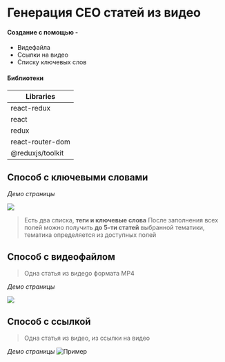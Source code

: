 
# Генерация СЕО статей из видео


#### Создание с помощью -
- Видефайла
- Ссылки на видео
- Списку ключевых слов

#### Библиотеки
| Libraries |        
| ------ |
|react-redux|
|react|
|redux|
|react-router-dom|
|@reduxjs/toolkit|


## Способ  с ключевыми словами
*Демо страницы*

![](https://i.ibb.co/hfh5QBL/Screenshot-from-2022-09-07-17-49-58.png)

> Есть два списка,  **теги и ключевые слова**
После заполнения всех полей можно получить **до 5-ти статей** выбранной тематики,
тематика определяется из доступных полей

## Способ с видеофайлом
>  Одна статья из видеgо формата MP4  

*Демо страницы*


![](https://i.ibb.co/7VH6ZwT/Screenshot-from-2022-09-07-19-00-52.png)




## Способ с ссылкой
>  Одна статья из видео, из ссылки на видео 

*Демо страницы*
![Пример](https://i.ibb.co/fQNpzzH/Screenshot-from-2022-09-07-19-02-22.png "Пример")






